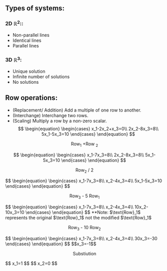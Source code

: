 ## Types of systems:
### 2D $\mathbb{R}^2$::
- Non-parallel lines
- Identical lines
- Parallel lines
### 3D $\mathbb{R}^3$:
- Unique solution
- Infinite number of solutions
- No solutions
## Row operations:
- (Replacement/ Addition) Add a multiple of one row to another.
- (Interchange) Interchange two rows.
- (Scaling) Multiply a row by a non-zero scalar.
$$
\begin{equation}
    \begin{cases}
	x_1-2x_2+x_3=0\\
	2x_2-8x_3=8\\
	5x_1-5x_3=10
    \end{cases}
\end{equation}
$$
<p style="text-align: center;">
Row<sub>1</sub>
+Row
<sub>2</sub>
</p>

$$
\begin{equation}
    \begin{cases}
	x_1-7x_3=8\\
	2x_2-8x_3=8\\
	5x_1-5x_3=10
    \end{cases}
\end{equation}
$$

<p style="text-align: center;">
Row<sub>2</sub>
/
2
</p>
$$
\begin{equation}
    \begin{cases}
	x_1-7x_3=8\\
	x_2-4x_3=4\\
	5x_1-5x_3=10
    \end{cases}
\end{equation}
$$
<p style="text-align: center;">
Row<sub>3</sub>
-
5 Row<sub>1</sub>
</p>
$$
\begin{equation}
    \begin{cases}
	x_1-7x_3=8\\
	x_2-4x_3=4\\
	10x_2-10x_3=10
    \end{cases}
\end{equation}
$$
**Note: $\text{Row}_1$ represents the original $\text{Row}_1$ not the modified $\text{Row}_1$ 

<p style="text-align: center;">
Row<sub>3</sub>
-
10 Row<sub>2</sub>
</p>
$$
\begin{equation}
    \begin{cases}
	x_1-7x_3=8\\
	x_2-4x_3=4\\
	30x_3=-30
    \end{cases}
\end{equation}
$$
$$x_3=-1$$
<p style="text-align: center;">
Substiution
</p>
$$
x_1=1 
$$
$$
x_2=0
$$
